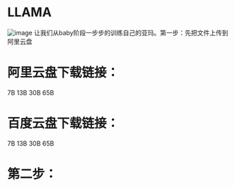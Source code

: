 # LLAMA
![image](https://user-images.githubusercontent.com/25265905/223897329-dbda8500-f39c-474a-a608-c93fe0b56bb6.png)
让我们从baby阶段一步步的训练自己的亚玛。第一步：先把文件上传到阿里云盘
# 阿里云盘下载链接：
7B
13B
30B
65B

# 百度云盘下载链接：
7B
13B
30B
65B
# 第二步：
